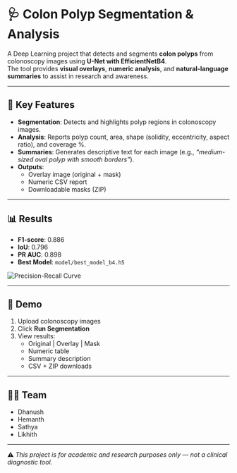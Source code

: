 # 🩺 Colon Polyp Segmentation & Analysis

A Deep Learning project that detects and segments **colon polyps** from colonoscopy images using **U-Net with EfficientNetB4**.  
The tool provides **visual overlays**, **numeric analysis**, and **natural-language summaries** to assist in research and awareness.

---

## 🚀 Key Features
- **Segmentation**: Detects and highlights polyp regions in colonoscopy images.  
- **Analysis**: Reports polyp count, area, shape (solidity, eccentricity, aspect ratio), and coverage %.  
- **Summaries**: Generates descriptive text for each image (e.g., *“medium-sized oval polyp with smooth borders”*).  
- **Outputs**:
  - Overlay image (original + mask)  
  - Numeric CSV report  
  - Downloadable masks (ZIP)  

---

## 📊 Results
- **F1-score**: 0.886  
- **IoU**: 0.796  
- **PR AUC**: 0.898  
- **Best Model**: `model/best_model_b4.h5`

![Precision-Recall Curve](precision_recall_curve.png)

---

## 🎯 Demo
1. Upload colonoscopy images  
2. Click **Run Segmentation**  
3. View results:
   - Original | Overlay | Mask  
   - Numeric table  
   - Summary description  
   - CSV + ZIP downloads  

---

## 👨‍💻 Team
- Dhanush  
- Hemanth  
- Sathya  
- Likhith  

---

⚠️ *This project is for academic and research purposes only — not a clinical diagnostic tool.*



